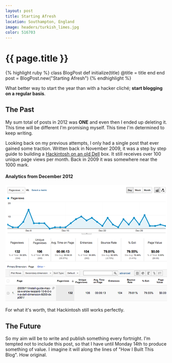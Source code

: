 ```yaml
---
layout: post
title: Starting Afresh
location: Southampton, England
image: headers/turkish_limes.jpg
color: 516703
---
```


{{ page.title }}
================

{% highlight ruby %}
class BlogPost
  def initialize(title)
    @title = title
  end
end
post = BlogPost.new("Starting Afresh")
{% endhighlight %}

What better way to start the year than with a hacker cliché; **start blogging on a regular basis**.

The Past
--------

My sum total of posts in 2012 was **ONE** and even then I ended up deleting it. This time will be different I'm promising myself. This time I'm determined to keep writing.

Looking back on my previous attempts, I only had a single post that ever gained some traction. Written back in November 2009, it was a step by step guide to building a [Hackintosh on an old Dell](http://earthview.co.uk/2009/11/install-guide-mac-os-x-snow-leopard-10-6-0-on-a-dell-dimension-9200-dxp061/) box. It still receives over 100 unique page views per month. Back in 2009 it was somewhere near the 1000 mark.

#### Analytics from December 2012

<span class="scale">![Hackintosh Google Anayltics](/images/posts/hackintosh_stats.png)</span>

For what it's worth, that Hackintosh still works perfectly.

The Future
----------

So my aim will be to write and publish something every fortnight. I'm tempted not to include this post, so that I have until Monday 14th to produce something of value. I imagine it will along the lines of "How I Built This Blog". How original.

